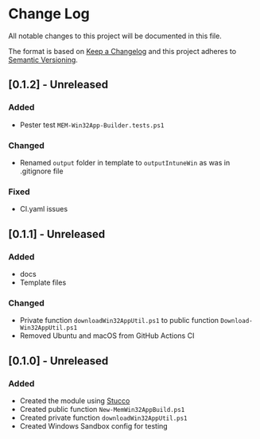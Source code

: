 # Change Log

All notable changes to this project will be documented in this file.

The format is based on [Keep a Changelog](http://keepachangelog.com/)
and this project adheres to [Semantic Versioning](http://semver.org/).

## [0.1.2] - Unreleased

### Added

* Pester test `MEM-Win32App-Builder.tests.ps1`

### Changed

* Renamed `output` folder in template to `outputIntuneWin` as was in .gitignore file

### Fixed

* CI.yaml issues

## [0.1.1] - Unreleased

### Added

* docs
* Template files

### Changed

* Private function `downloadWin32AppUtil.ps1` to public function `Download-Win32AppUtil.ps1`
* Removed Ubuntu and macOS from GitHub Actions CI

## [0.1.0] - Unreleased

### Added

* Created the module using [Stucco](https://github.com/devblackops/Stucco)
* Created public function `New-MemWin32AppBuild.ps1`
* Created private function `downloadWin32AppUtil.ps1`
* Created Windows Sandbox config for testing
